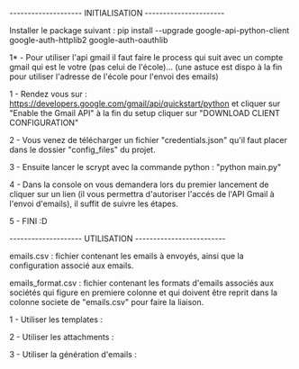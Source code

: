 -------------------- INITIALISATION ----------------------

Installer le package suivant :
pip install --upgrade google-api-python-client google-auth-httplib2 google-auth-oauthlib

1* - Pour utiliser l'api gmail il faut faire le process qui suit avec un compte gmail qui est le votre (pas celui de l'école)... (une astuce est dispo à la fin pour utiliser l'adresse de l'école pour l'envoi des emails)

1 - Rendez vous sur : https://developers.google.com/gmail/api/quickstart/python et cliquer sur "Enable the Gmail API" à la fin du setup cliquer sur "DOWNLOAD CLIENT CONFIGURATION"

2 - Vous venez de télécharger un fichier "credentials.json" qu'il faut placer dans le dossier "config_files" du projet.

3 - Ensuite lancer le scrypt avec la commande python : "python main.py"

4 - Dans la console on vous demandera lors du premier lancement de cliquer sur un lien (il vous permettra d'autoriser l'accés de l'API Gmail à l'envoi d'emails), il suffit de suivre les étapes.

5 - FINI :D

-------------------- UTILISATION -------------------------

emails.csv : fichier contenant les emails à envoyés, ainsi que la configuration associé aux emails.

emails_format.csv : fichier contenant les formats d'emails associés aux sociétés qui figure en premiere colonne et qui doivent être reprit dans la colonne societe de "emails.csv" pour faire la liaison.

1 - Utiliser les templates :

2 - Utiliser les attachments :

3 - Utiliser la génération d'emails :




